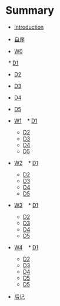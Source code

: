 
# Summary

* [Introduction](README.md)
* [自序](W0/preface.md)

 * [W0](W0/README.md)
 
   * [D1](W0/D1.md)
   * [D2](W0/D2.md)
   * [D3](W0/D3.md)
   * [D4](W0/D4.md)
   * [D5](W0/D5.md)
    
* [W1](W1/README.md)
    * [D1](W1/D1.md)
    * [D2](W1/D2.md)
    * [D3](W1/D3.md)
    * [D4](W1/D4.md)
    * [D5](W1/D5.md)
    
* [W2](W2/README.md)
    * [D1](W2/D1.md)
    * [D2](W2/D2.md)
    * [D3](W2/D3.md)
    * [D4](W2/D4.md)
    * [D5](W2/D5.md)
    
* [W3](W3/README.md)
    * [D1](W3/D1.md)
    * [D2](W3/D2.md)
    * [D3](W3/D3.md)
    * [D4](W3/D4.md)
    * [D5](W3/D5.md)
    
* [W4](W4/README.md)
    * [D1](W4/D1.md)
    * [D2](W4/D2.md)
    * [D3](W4/D3.md)
    * [D4](W4/D4.md)
    * [D5](W4/D5.md)    
    * [D5](W4/D6.md)    

* [后记](no_end/postscript.md)

